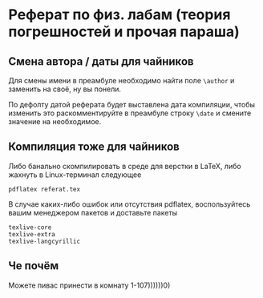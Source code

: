 # Реферат по физ. лабам (теория погрешностей и прочая параша)

## Смена автора / даты для чайников

Для смены имени в преамбуле необходимо найти поле `\author` и заменить на своё, ну вы понели.

По дефолту датой реферата будет выставлена дата компиляции, чтобы изменить это раскомментируйте в преамбуле строку `\date` и смените значение на необходимое.

## Компиляция тоже для чайников

Либо банально скомпилировать в среде для верстки в LaTeX, либо жахнуть в Linux-терминал следующее

```
pdflatex referat.tex
```

В случае каких-либо ошибок или отсутствия pdflatex, воспользуйтесь вашим менеджером пакетов и доставьте пакеты

```
texlive-core
texlive-extra
texlive-langcyrillic
```

## Че почём

Можете пивас принести в комнату 1-107))))))0)
